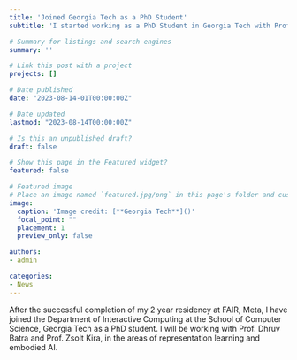 ```yaml
---
title: 'Joined Georgia Tech as a PhD Student'
subtitle: 'I started working as a PhD Student in Georgia Tech with Prof Dhruv Batra and Prof Zsolt Kira.'

# Summary for listings and search engines
summary: ''

# Link this post with a project
projects: []

# Date published
date: "2023-08-14-01T00:00:00Z"

# Date updated
lastmod: "2023-08-14T00:00:00Z"

# Is this an unpublished draft?
draft: false

# Show this page in the Featured widget?
featured: false

# Featured image
# Place an image named `featured.jpg/png` in this page's folder and customize its options here.
image:
  caption: 'Image credit: [**Georgia Tech**]()'
  focal_point: ""
  placement: 1
  preview_only: false

authors:
- admin

categories:
- News
---
```


After the successful completion of my 2 year residency at FAIR, Meta, I have joined the Department of Interactive Computing at the School of Computer Science, Georgia Tech as a PhD student. I will be working with Prof. Dhruv Batra and Prof. Zsolt Kira, in the areas of representation learning and embodied AI.